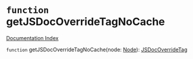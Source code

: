 # `function` getJSDocOverrideTagNoCache

[Documentation Index](../README.md)

`function` getJSDocOverrideTagNoCache(node: [Node](../interface.Node/README.md)): [JSDocOverrideTag](../interface.JSDocOverrideTag/README.md)